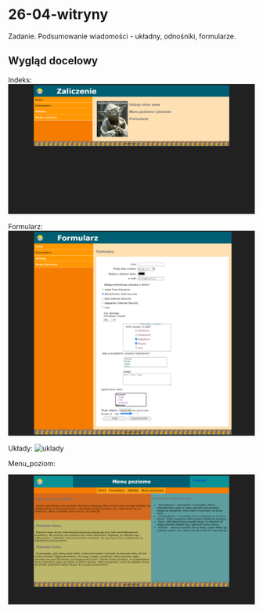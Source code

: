# 26-04-witryny

Zadanie. Podsumowanie wiadomości - układny, odnośniki, formularze.

## Wygląd docelowy

Indeks:
![index](./1.start.png)

Formularz:
![formularz](./2.formularz.png)

Układy:
![uklady](./3.uk%C5%82ady.png)

Menu_poziom:

![menu_poziom](./4.menu_poziom.png)